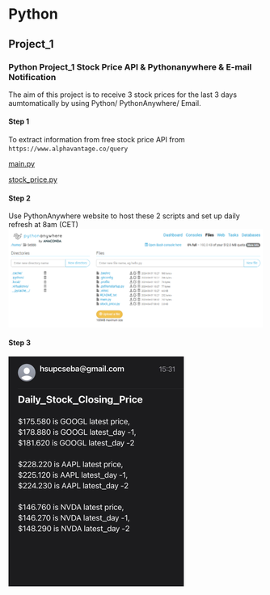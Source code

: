 # Python

## Project_1
### Python Project_1 Stock Price API & Pythonanywhere & E-mail Notification

The aim of this project is to receive 3 stock prices for the last 3 days aumtomatically by using Python/ PythonAnywhere/ Email. 


#### Step 1
To extract information from free stock price API from ```https://www.alphavantage.co/query```

[main.py](https://github.com/sebsebsebsebtimes4/Python/blob/main/main.py)

[stock_price.py](https://github.com/sebsebsebsebtimes4/Python/blob/main/stock_price.py)


#### Step 2
Use PythonAnywhere website to host these 2 scripts and set up daily refresh at 8am (CET)
![alt text](pyanywhere.png)

#### Step 3

![received information](stkprice.png)

